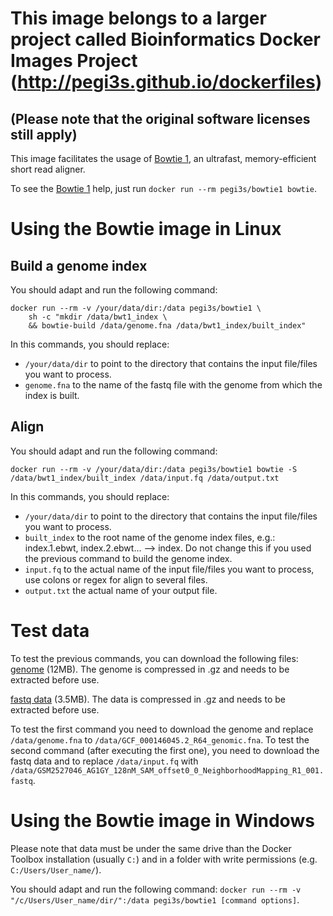 # This image belongs to a larger project called Bioinformatics Docker Images Project (http://pegi3s.github.io/dockerfiles)
## (Please note that the original software licenses still apply)

This image facilitates the usage of [Bowtie 1](http://bowtie-bio.sourceforge.net/manual.shtml), an ultrafast, memory-efficient short read aligner.

To see the [Bowtie 1](http://bowtie-bio.sourceforge.net/manual.shtml) help, just run `docker run --rm pegi3s/bowtie1 bowtie`.

# Using the Bowtie image in Linux

## Build a genome index

You should adapt and run the following command:

```
docker run --rm -v /your/data/dir:/data pegi3s/bowtie1 \
	sh -c "mkdir /data/bwt1_index \
	&& bowtie-build /data/genome.fna /data/bwt1_index/built_index"
```

In this commands, you should replace:
- `/your/data/dir` to point to the directory that contains the input file/files you want to process.
- `genome.fna` to the name of the fastq file with the genome from which the index is built.

## Align

You should adapt and run the following command:

`docker run --rm -v /your/data/dir:/data pegi3s/bowtie1 bowtie -S /data/bwt1_index/built_index /data/input.fq /data/output.txt`

In this commands, you should replace:
- `/your/data/dir` to point to the directory that contains the input file/files you want to process.
- `built_index` to the root name of the genome index files, e.g.: index.1.ebwt, index.2.ebwt... --> index. Do not change this if you used the previous command to build the genome index.
- `input.fq` to the actual name of the input file/files you want to process, use colons or regex for align to several files.
- `output.txt` the actual name of your output file.

# Test data

To test the previous commands, you can download the following files:
[genome](https://ftp.ncbi.nlm.nih.gov/genomes/all/GCF/000/146/045/GCF_000146045.2_R64/GCF_000146045.2_R64_genomic.fna.gz) (12MB). The genome is compressed in .gz and needs to be extracted before use.

[fastq data](https://ftp.ncbi.nlm.nih.gov/geo/samples/GSM2527nnn/GSM2527046/suppl/GSM2527046_AG1GY_128nM_SAM_offset0_0_NeighborhoodMapping_control_R1_001.fastq.gz) (3.5MB). The data is compressed in .gz and needs to be extracted before use.

To test the first command you need to download the genome and replace `/data/genome.fna` to `/data/GCF_000146045.2_R64_genomic.fna`.
To test the second command (after executing the first one), you need to download the fastq data and to replace `/data/input.fq` with `/data/GSM2527046_AG1GY_128nM_SAM_offset0_0_NeighborhoodMapping_R1_001.fastq`.

# Using the Bowtie image in Windows

Please note that data must be under the same drive than the Docker Toolbox installation (usually `C:`) and in a folder with write permissions (e.g. `C:/Users/User_name/`).

You should adapt and run the following command: `docker run --rm -v "/c/Users/User_name/dir/":/data pegi3s/bowtie1 [command options]`.
